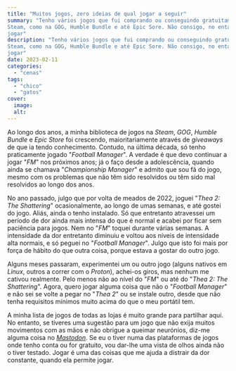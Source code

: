 ```yaml
---
title: "Muitos jogos, zero ideias de qual jogar a seguir"
summary: "Tenho vários jogos que fui comprando ou conseguindo gratuitamente em giveaways, tanto na
Steam, como na GOG, Humble Bundle e até Epic Sore. Não consigo, no entanto, escolher o próximo a
jogar"
description: "Tenho vários jogos que fui comprando ou conseguindo gratuitamente em giveaways, tanto na
Steam, como na GOG, Humble Bundle e até Epic Sore. Não consigo, no entanto, escolher o próximo a
jogar"
date: 2023-02-11
categories:
  - "cenas"
tags:
  - "chico"
  - "gatos"
cover:
  image: 
  alt: 
---
```


Ao longo dos anos, a minha biblioteca de jogos na *Steam*, *GOG*, *Humble Bundle* e *Epic Store* foi crescendo, maioritariamente através de *giveaways* de que ia tendo conhecimento. Contudo, na última década, só tenho praticamente jogado "*Football Manager*". A verdade é que devo continuar a jogar "*FM*" nos próximos anos; já o faço desde a adolescência, quando ainda se chamava "*Championship Manager*" e admito que sou fã do jogo, mesmo com os problemas que não têm sido resolvidos ou têm sido mal resolvidos ao longo dos anos.

No ano passado, julgo que por volta de meados de 2022, joguei "*Thea 2: The Shattering*" ocasionalmente, ao longo de umas semanas, e até gostei do jogo. Aliás, ainda o tenho instalado. Só que entretanto atravessei um período de dor ainda mais intensa do que é normal e acabei por ficar sem paciência para jogos. Nem no "*FM*" toquei durante várias semanas. A intensidade da dor entretanto diminuiu e voltou aos níveis de intensidade alta normais, e só peguei no "*Football Manager*". Julgo que isto foi mais por força de hábito do que outra coisa, porque estava a gostar do outro jogo.

Alguns meses passaram, experimentei um ou outro jogo (alguns nativos em *Linux*, outros a correr com o *Proton*), achei-os giros, mas nenhum me cativou realmente. Pelo menos não ao nível do "*FM*" ou até do "*Thea 2: The Shattering*". Agora, quero jogar alguma coisa que não o "*Football Manager*" e não sei se volte a pegar no "*Thea 2*" ou se instale outro, desde que não tenha requisitos mínimos muito acima do que o meu portátil tem.

A minha lista de jogos de todas as lojas é muito grande para partilhar aqui. No entanto, se tiveres uma sugestão para um jogo que não exija muitos movimentos com as mãos e não obrigue a queimar neurónios, diz-me alguma coisa no [*Mastodon*](https://masto.pt/brunomiguel). Se eu o tiver numa das plataformas de jogos onde tenho conta ou for gratuito, vou dar-lhe uma vista de olhos ainda não o tiver testado. Jogar é uma das coisas que me ajuda a distrair da dor constante, quando ela permite jogar.
